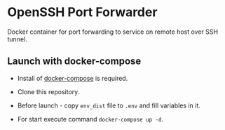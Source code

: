 # OpenSSH Port Forwarder

Docker container for port forwarding to service on remote host over SSH tunnel.

## Launch with docker-compose

- Install of [docker-compose](https://docs.docker.com/compose/install/) is required.

- Clone this repository.

- Before launch - copy `env_dist` file to `.env` and fill variables in it.

- For start execute command `docker-compose up -d`.
